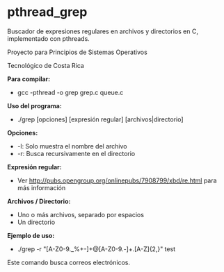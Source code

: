 # pthread_grep
Buscador de expresiones regulares en archivos y directorios en C, implementado con pthreads.

Proyecto para Principios de Sistemas Operativos

Tecnológico de Costa Rica


**Para compilar:**
 * gcc -pthread -o grep grep.c queue.c 


**Uso del programa:**
 * ./grep [opciones] [expresión regular] [archivos|directorio]


**Opciones:**
 * -l: Solo muestra el nombre del archivo
 * -r: Busca recursivamente en el directorio


**Expresión regular:**
 * Ver http://pubs.opengroup.org/onlinepubs/7908799/xbd/re.html para más información


**Archivos / Directorio:**
 * Uno o más archivos, separado por espacios
 * Un directorio
 
 **Ejemplo de uso:**
 * ./grep -r "[A-Z0-9._%+-]+@[A-Z0-9.-]+\.[A-Z]{2,}" test
 
 Este comando busca correos electrónicos.
